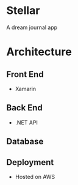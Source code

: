 # Stellar
A dream journal app

# Architecture

## Front End
- Xamarin

## Back End
- .NET API
 
## Database

## Deployment
- Hosted on AWS
